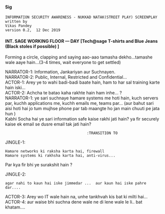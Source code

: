 #### Sig
```
INFORMATION SECURITY AWARENESS - NUKKAD NATAK(STREET PLAY) SCREENPLAY
written by
Vikas Pandey 
version 0.2,  12 Dec 2019
```


#### INT. SAGE WORKING FLOOR — DAY [Tech@sage T-shirts and Blue Jeans (Black stoles if possible) ]
Forming a circle, clapping and saying 
aao-aao tamasha dekho...tamashe wale aaye hain...(3-4 times, wait everyone to get settled)

NARRATOR-1: Information, Jankariyan aur Suchnayen.  
NARRATOR-2: Public, Internal, Restricted and Confidential...  
ACTOR-1: Arey ye to wahi badi-badi baate hain, ham to har sal training karte hain iski...  
ACTOR-2: Achcha te batao kaha rakhte hain ham inhe... ?   
NARRATOR-1: ye sari suchnaye hamare systems me hoti hain, kuch servers par, kuchh applications me, kuchh emails me, teams par... (aur bahut sari aisi hoti hai jo tum mujhse phone par tab maangte ho jan main chuuti pe jata hun )  
Kabhi Socha hai ye sari information safe kaise rakhi jati hain? ya fir securely kaise ek email se dusre email tak jati hain?
  
                                         :TRANSITION TO

JINGLE-1:  
```
Hamare networks ki raksha karta hai, firewall  
Hamare systems ki rakhsha karta hai, anti-virus...
```
Par kya fir bhi ye surakshit hain ? 

JINGLE-2:
```
agar nahi to kaun hai iske jimmedar ...  aur kaun hai iske pahre dar....  
```
ACTOR-3: Arey wo IT wale hain na, unhe tankhvah kis bat ki milti hai...    
ACTOR-4: aur waise bhi suchna dene wale ne di lene wale le li.. bat khatam....   



